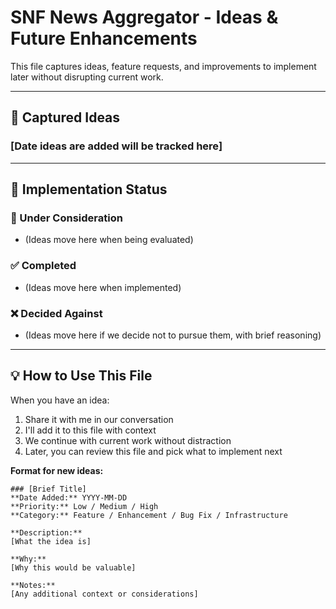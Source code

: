 # SNF News Aggregator - Ideas & Future Enhancements

This file captures ideas, feature requests, and improvements to implement later without disrupting current work.

---

## 📝 Captured Ideas

### [Date ideas are added will be tracked here]

<!-- New ideas will be added below as you share them -->

---

## 🎯 Implementation Status

### 🔄 Under Consideration
- (Ideas move here when being evaluated)

### ✅ Completed
- (Ideas move here when implemented)

### ❌ Decided Against
- (Ideas move here if we decide not to pursue them, with brief reasoning)

---

## 💡 How to Use This File

When you have an idea:
1. Share it with me in our conversation
2. I'll add it to this file with context
3. We continue with current work without distraction
4. Later, you can review this file and pick what to implement next

**Format for new ideas:**
```
### [Brief Title]
**Date Added:** YYYY-MM-DD
**Priority:** Low / Medium / High
**Category:** Feature / Enhancement / Bug Fix / Infrastructure

**Description:**
[What the idea is]

**Why:**
[Why this would be valuable]

**Notes:**
[Any additional context or considerations]
```
